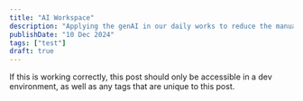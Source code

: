 ```yaml
---
title: "AI Workspace"
description: "Applying the genAI in our daily works to reduce the manual works and improve the productivities"
publishDate: "10 Dec 2024"
tags: ["test"]
draft: true
---
```


If this is working correctly, this post should only be accessible in a dev environment, as well as any tags that are unique to this post.
